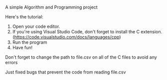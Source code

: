 A simple Algorithm and Programming project 

Here's the tutorial:

1. Open your code editor.
2. If you're using Visual Studio Code, don't forget to install the C extension. (https://code.visualstudio.com/docs/languages/cpp)
3. Run the program
4. Have fun!

Don't forget to change the path to file.csv on all of the C files to avoid any errors

Just fixed bugs that prevent the code from reading file.csv